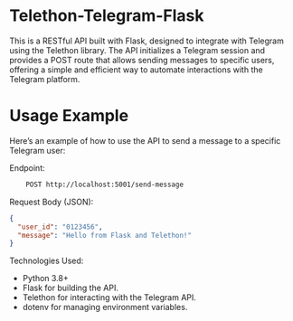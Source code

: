 # Telethon-Telegram-Flask

This is a RESTful API built with Flask, designed to integrate with Telegram using the Telethon library. The API initializes a Telegram session and provides a POST route that allows sending messages to specific users, offering a simple and efficient way to automate interactions with the Telegram platform.

# Usage Example

Here’s an example of how to use the API to send a message to a specific Telegram user:

Endpoint:
```bash
    POST http://localhost:5001/send-message
```

Request Body (JSON):
```json
{
  "user_id": "0123456",
  "message": "Hello from Flask and Telethon!"
}
```

Technologies Used:
- Python 3.8+
- Flask for building the API.
- Telethon for interacting with the Telegram API.
- dotenv for managing environment variables.